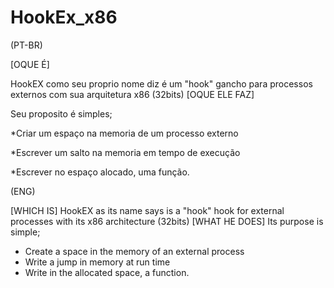 # HookEx_x86

(PT-BR)

[OQUE É]


HookEX como seu proprio nome diz é um "hook" gancho para processos externos com sua arquitetura x86 (32bits)
[OQUE ELE FAZ]


Seu proposito é simples;

*Criar um espaço na memoria de um processo externo

*Escrever um salto na memoria em tempo de execução

*Escrever no espaço alocado, uma função.

(ENG)

[WHICH IS]
HookEX as its name says is a "hook" hook for external processes with its x86 architecture (32bits)
[WHAT HE DOES]
Its purpose is simple;
* Create a space in the memory of an external process
* Write a jump in memory at run time
* Write in the allocated space, a function.
